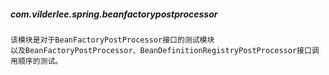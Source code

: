 ##### com.vilderlee.spring.beanfactorypostprocessor
    该模块是对于BeanFactoryPostProcessor接口的测试模块 
    以及BeanFactoryPostProcessor、BeanDefinitionRegistryPostProcessor接口调用顺序的测试。